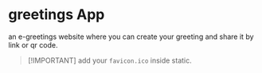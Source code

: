 # greetings App

an e-greetings website where you can create your greeting and share it by link or qr code.

>  [!IMPORTANT]
>  add your `favicon.ico` inside static.
